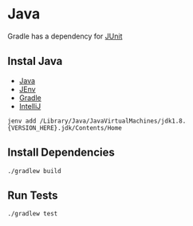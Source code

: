 # Java

Gradle has a dependency for [JUnit](http://junit.org/junit4/)

## Instal Java
- [Java](http://www.oracle.com/technetwork/java/javase/downloads/jdk8-downloads-2133151.html)
- [JEnv](http://www.jenv.be/)
- [Gradle](https://gradle.org/install)
- [IntelliJ](https://www.jetbrains.com/idea/download/#section=mac)

```
jenv add /Library/Java/JavaVirtualMachines/jdk1.8.{VERSION_HERE}.jdk/Contents/Home
```

## Install Dependencies

```
./gradlew build
```

## Run Tests

```
./gradlew test
```
